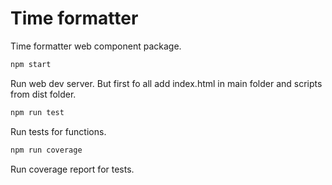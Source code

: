 # Time formatter

Time formatter web component package.

```bash
npm start
```

Run web dev server. But first fo all add index.html in main folder and scripts from dist folder.

```bash
npm run test
```

Run tests for functions.

```bash
npm run coverage
```

Run coverage report for tests.
